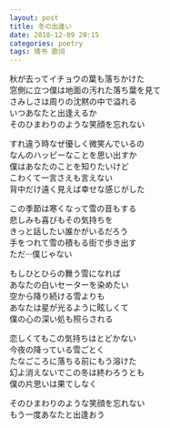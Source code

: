 ```yaml
---
layout: post
title: 冬の出逢い
date: 2018-12-09 20:15
categories: poetry
tags: 情书 歌词
---
```


秋が去ってイチョウの葉も落ちかけた  
窓側に立つ僕は地面の汚れた落ち葉を見て  
さみしさは周りの沈黙の中で溢れる  
いつあなたと出逢えるか  
そのひまわりのような笑顔を忘れない  

すれ違う時なぜ優しく微笑んでいるの  
なんのハッピーなことを思い出すか  
僕はあなたのことを知りたいけど  
こわくて一言さえも言えない  
背中だけ遠く見えば幸せな感じがした  

この季節は寒くなって雪の音もする  
悲しみも喜びもその気持ちを  
きっと話したい誰かがいるだろう  
手をつれて雪の積もる街で歩き出す  
ただ···僕じゃない  

もしひとひらの舞う雪になれば  
あなたの白いセーターを染めたい  
空から降り続ける雪よりも  
あなたは星が光るように眩しくて  
僕の心の深い処も照らされる  

恋しくてもこの気持ちはとどかない  
今夜の降っている雪ごとく  
たなごころに落ちる前にもう溶けた  
幻よ消えないでこの冬は終わろうとも  
僕の片思いは果てしなく  

そのひまわりのような笑顔を忘れない  
もう一度あなたと出逢おう  

